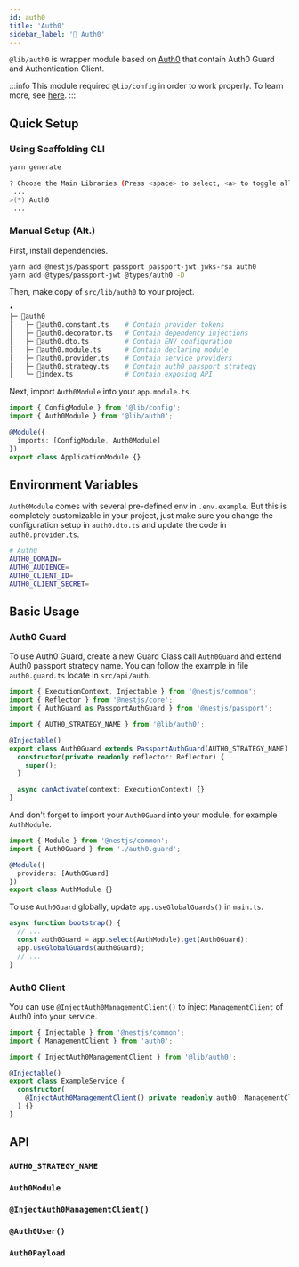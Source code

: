 ```yaml
---
id: auth0
title: 'Auth0'
sidebar_label: '🔑 Auth0'
---
```


`@lib/auth0` is wrapper module based on [Auth0](https://www.npmjs.com/package/auth0) that contain Auth0 Guard and Authentication Client.

:::info
This module required `@lib/config` in order to work properly. To learn more, see [here](/docs/nestjs/lib/config).
:::

## Quick Setup

### Using Scaffolding CLI

```bash
yarn generate
```

```bash
? Choose the Main Libraries (Press <space> to select, <a> to toggle all, <i> to invert selection)
 ...
>(*) Auth0
 ...
```

### Manual Setup (Alt.)

First, install dependencies.

```bash
yarn add @nestjs/passport passport passport-jwt jwks-rsa auth0
yarn add @types/passport-jwt @types/auth0 -D
```

Then, make copy of `src/lib/auth0` to your project.

```bash
•
├─ 📁auth0
│   ├─ 📄auth0.constant.ts    # Contain provider tokens
│   ├─ 📄auth0.decorator.ts   # Contain dependency injections
│   ├─ 📄auth0.dto.ts         # Contain ENV configuration
│   ├─ 📄auth0.module.ts      # Contain declaring module
│   ├─ 📄auth0.provider.ts    # Contain service providers
│   ├─ 📄auth0.strategy.ts    # Contain auth0 passport strategy
│   └─ 📄index.ts             # Contain exposing API
```

Next, import `Auth0Module` into your `app.module.ts`.

```ts title="src/app.module.ts"
import { ConfigModule } from '@lib/config';
import { Auth0Module } from '@lib/auth0';

@Module({
  imports: [ConfigModule, Auth0Module]
})
export class ApplicationModule {}
```

## Environment Variables

`Auth0Module` comes with several pre-defined env in `.env.example`. But this is completely customizable in your project, just make sure you change the configuration setup in `auth0.dto.ts` and update the code in `auth0.provider.ts`.

```bash title=".env.example"
# Auth0
AUTH0_DOMAIN=
AUTH0_AUDIENCE=
AUTH0_CLIENT_ID=
AUTH0_CLIENT_SECRET=
```

## Basic Usage

### Auth0 Guard

To use Auth0 Guard, create a new Guard Class call `Auth0Guard` and extend Auth0 passport strategy name. You can follow the example in file `auth0.guard.ts` locate in `src/api/auth`.

```ts title="auth0.guard.ts"
import { ExecutionContext, Injectable } from '@nestjs/common';
import { Reflector } from '@nestjs/core';
import { AuthGuard as PassportAuthGuard } from '@nestjs/passport';

import { AUTH0_STRATEGY_NAME } from '@lib/auth0';

@Injectable()
export class Auth0Guard extends PassportAuthGuard(AUTH0_STRATEGY_NAME) {
  constructor(private readonly reflector: Reflector) {
    super();
  }

  async canActivate(context: ExecutionContext) {}
}
```

And don't forget to import your `Auth0Guard` into your module, for example `AuthModule`.

```ts title="auth.module.ts"
import { Module } from '@nestjs/common';
import { Auth0Guard } from './auth0.guard';

@Module({
  providers: [Auth0Guard]
})
export class AuthModule {}
```

To use `Auth0Guard` globally, update `app.useGlobalGuards()` in `main.ts`.

```ts title="main.ts"
async function bootstrap() {
  // ...
  const auth0Guard = app.select(AuthModule).get(Auth0Guard);
  app.useGlobalGuards(auth0Guard);
  // ...
}
```

### Auth0 Client

You can use `@InjectAuth0ManagementClient()` to inject `ManagementClient` of Auth0 into your service.

```ts title="example.service.ts"
import { Injectable } from '@nestjs/common';
import { ManagementClient } from 'auth0';

import { InjectAuth0ManagementClient } from '@lib/auth0';

@Injectable()
export class ExampleService {
  constructor(
    @InjectAuth0ManagementClient() private readonly auth0: ManagementClient
  ) {}
}
```

## API

### `AUTH0_STRATEGY_NAME`

### `Auth0Module`

### `@InjectAuth0ManagementClient()`

### `@Auth0User()`

### `Auth0Payload`
